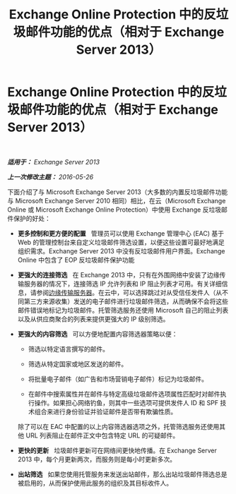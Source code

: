 ﻿---
title: 'Exchange Online Protection 中的反垃圾邮件功能的优点（相对于 Exchange Server 2013）'
TOCTitle: Exchange Online Protection 中的反垃圾邮件功能的优点（相对于 Exchange Server 2013）
ms:assetid: 00e37a3c-3fbc-488f-bdad-d52a3c80fd72
ms:mtpsurl: https://technet.microsoft.com/zh-cn/library/JJ673032(v=EXCHG.150)
ms:contentKeyID: 50489825
ms.date: 01/11/2018
mtps_version: v=EXCHG.150
ms.translationtype: HT
---

# Exchange Online Protection 中的反垃圾邮件功能的优点（相对于 Exchange Server 2013）

 

_**适用于：** Exchange Server 2013_

_**上一次修改主题：** 2016-05-26_

下面介绍了与 Microsoft Exchange Server 2013（大多数的内置反垃圾邮件功能与 Microsoft Exchange Server 2010 相同）相比，在云（Microsoft Exchange Online 或 Microsoft Exchange Online Protection）中使用 Exchange 反垃圾邮件保护的好处：

  - **更多控制和更方便的配置**   管理员可以使用 Exchange 管理中心 (EAC) 基于 Web 的管理控制台来自定义垃圾邮件筛选设置，以便这些设置可最好地满足组织需求。Exchange Server 2013 中没有反垃圾邮件用户界面。Exchange Online 中包含了 EOP 反垃圾邮件保护功能

  - **更强大的连接筛选**   在 Exchange 2013 中，只有在外围网络中安装了边缘传输服务器的情况下，连接筛选 IP 允许列表和 IP 阻止列表才可用。有关详细信息，请参阅[边缘传输服务器](edge-transport-servers-exchange-2013-help.md)。在云中，可以选择跳过对从受信任发件人（从不同第三方来源收集）发送的电子邮件进行垃圾邮件筛选，从而确保不会将这些邮件错误地标记为垃圾邮件。托管筛选服务还使用 Microsoft 自己的阻止列表以及从供应商聚合的列表来提供更强大的 IP 级别筛选。

  - **更强大的内容筛选**   可以方便地配置内容筛选器策略以便：
    
      - 筛选以特定语言撰写的邮件。
    
      - 筛选从特定国家或地区发送的邮件。
    
      - 将批量电子邮件（如广告和市场营销电子邮件）标记为垃圾邮件。
    
      - 在邮件中搜索属性并在邮件与特定高级垃圾邮件选项属性匹配时对邮件执行操作。如果担心网络钓鱼，则其中一些选项可提供发件人 ID 和 SPF 技术组合来进行身份验证并验证邮件是否带有欺骗性质。
    
    除了可以在 EAC 中配置的以上内容筛选器选项之外，托管筛选服务还使用其他 URL 列表阻止在邮件正文中包含特定 URL 的可疑邮件。

  - **更快的更新**   垃圾邮件更新可在网络间更快地传播。在 Exchange Server 2013 中，每个月更新两次，而服务则是每小时更新多次。

  - **出站筛选**   如果您使用托管服务来发送出站邮件，那么出站垃圾邮件筛选总是被启用的，从而保护使用此服务的组织及其目标收件人。


